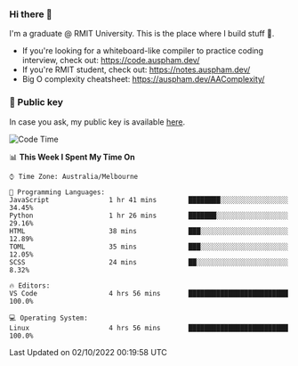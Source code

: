 ### Hi there 👋

I'm a graduate @ RMIT University. This is the place where I build stuff 👀. 

- If you're looking for a whiteboard-like compiler to practice coding interview, check out: https://code.auspham.dev/
- If you're RMIT student, check out: https://notes.auspham.dev/
- Big O complexity cheatsheet: https://auspham.dev/AAComplexity/

### 🔑 Public key

In case you ask, my public key is available [here](https://public.auspham.dev/).

<!--START_SECTION:waka-->
![Code Time](http://img.shields.io/badge/Code%20Time-875%20hrs%2017%20mins-blue)

📊 **This Week I Spent My Time On** 

```text
⌚︎ Time Zone: Australia/Melbourne

💬 Programming Languages: 
JavaScript               1 hr 41 mins        ████████░░░░░░░░░░░░░░░░░   34.45% 
Python                   1 hr 26 mins        ███████░░░░░░░░░░░░░░░░░░   29.16% 
HTML                     38 mins             ███░░░░░░░░░░░░░░░░░░░░░░   12.89% 
TOML                     35 mins             ███░░░░░░░░░░░░░░░░░░░░░░   12.05% 
SCSS                     24 mins             ██░░░░░░░░░░░░░░░░░░░░░░░   8.32%

🔥 Editors: 
VS Code                  4 hrs 56 mins       █████████████████████████   100.0%

💻 Operating System: 
Linux                    4 hrs 56 mins       █████████████████████████   100.0%

```


 Last Updated on 02/10/2022 00:19:58 UTC
<!--END_SECTION:waka-->

<!--
**rockmanvnx6/rockmanvnx6** is a ✨ _special_ ✨ repository because its `README.md` (this file) appears on your GitHub profile.

Here are some ideas to get you started:

- 🔭 I’m currently working on ...
- 🌱 I’m currently learning ...
- 👯 I’m looking to collaborate on ...
- 🤔 I’m looking for help with ...
- 💬 Ask me about ...
- 📫 How to reach me: ...
- 😄 Pronouns: ...
- ⚡ Fun fact: ...
-->
